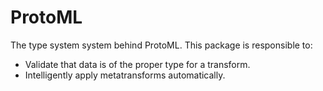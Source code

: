 ProtoML
=======

The type system system behind ProtoML. This package is responsible to:
* Validate that data is of the proper type for a transform.
* Intelligently apply metatransforms automatically.
